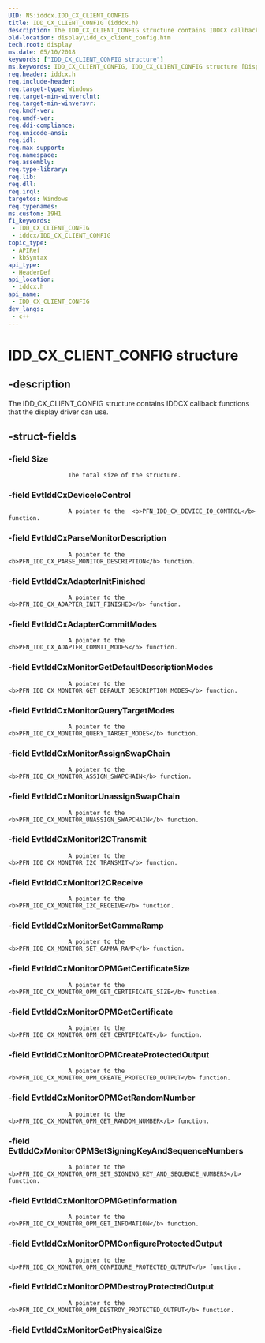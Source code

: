 ```yaml
---
UID: NS:iddcx.IDD_CX_CLIENT_CONFIG
title: IDD_CX_CLIENT_CONFIG (iddcx.h)
description: The IDD_CX_CLIENT_CONFIG structure contains IDDCX callback functions that the display driver can use.
old-location: display\idd_cx_client_config.htm
tech.root: display
ms.date: 05/10/2018
keywords: ["IDD_CX_CLIENT_CONFIG structure"]
ms.keywords: IDD_CX_CLIENT_CONFIG, IDD_CX_CLIENT_CONFIG structure [Display Devices], display.idd_cx_client_config, iddcx/IDD_CX_CLIENT_CONFIG
req.header: iddcx.h
req.include-header: 
req.target-type: Windows
req.target-min-winverclnt: 
req.target-min-winversvr: 
req.kmdf-ver: 
req.umdf-ver: 
req.ddi-compliance: 
req.unicode-ansi: 
req.idl: 
req.max-support: 
req.namespace: 
req.assembly: 
req.type-library: 
req.lib: 
req.dll: 
req.irql: 
targetos: Windows
req.typenames: 
ms.custom: 19H1
f1_keywords:
 - IDD_CX_CLIENT_CONFIG
 - iddcx/IDD_CX_CLIENT_CONFIG
topic_type:
 - APIRef
 - kbSyntax
api_type:
 - HeaderDef
api_location:
 - iddcx.h
api_name:
 - IDD_CX_CLIENT_CONFIG
dev_langs:
 - c++
---
```


# IDD_CX_CLIENT_CONFIG structure


## -description

The IDD_CX_CLIENT_CONFIG structure contains IDDCX callback functions that the display driver can use.

## -struct-fields

### -field Size

                     The total size of the structure.

### -field EvtIddCxDeviceIoControl

                     A pointer to the  <b>PFN_IDD_CX_DEVICE_IO_CONTROL</b> function.

### -field EvtIddCxParseMonitorDescription

                     A pointer to the  <b>PFN_IDD_CX_PARSE_MONITOR_DESCRIPTION</b> function.

### -field EvtIddCxAdapterInitFinished

                     A pointer to the  <b>PFN_IDD_CX_ADAPTER_INIT_FINISHED</b> function.

### -field EvtIddCxAdapterCommitModes

                     A pointer to the  <b>PFN_IDD_CX_ADAPTER_COMMIT_MODES</b> function.

### -field EvtIddCxMonitorGetDefaultDescriptionModes

                     A pointer to the  <b>PFN_IDD_CX_MONITOR_GET_DEFAULT_DESCRIPTION_MODES</b> function.

### -field EvtIddCxMonitorQueryTargetModes

                     A pointer to the  <b>PFN_IDD_CX_MONITOR_QUERY_TARGET_MODES</b> function.

### -field EvtIddCxMonitorAssignSwapChain

                     A pointer to the  <b>PFN_IDD_CX_MONITOR_ASSIGN_SWAPCHAIN</b> function.

### -field EvtIddCxMonitorUnassignSwapChain

                     A pointer to the  <b>PFN_IDD_CX_MONITOR_UNASSIGN_SWAPCHAIN</b> function.

### -field EvtIddCxMonitorI2CTransmit

                     A pointer to the  <b>PFN_IDD_CX_MONITOR_I2C_TRANSMIT</b> function.

### -field EvtIddCxMonitorI2CReceive

                     A pointer to the  <b>PFN_IDD_CX_MONITOR_I2C_RECEIVE</b> function.

### -field EvtIddCxMonitorSetGammaRamp

                     A pointer to the  <b>PFN_IDD_CX_MONITOR_SET_GAMMA_RAMP</b> function.

### -field EvtIddCxMonitorOPMGetCertificateSize

                     A pointer to the  <b>PFN_IDD_CX_MONITOR_OPM_GET_CERTIFICATE_SIZE</b> function.

### -field EvtIddCxMonitorOPMGetCertificate

                     A pointer to the  <b>PFN_IDD_CX_MONITOR_OPM_GET_CERTIFICATE</b> function.

### -field EvtIddCxMonitorOPMCreateProtectedOutput

                     A pointer to the  <b>PFN_IDD_CX_MONITOR_OPM_CREATE_PROTECTED_OUTPUT</b> function.

### -field EvtIddCxMonitorOPMGetRandomNumber

                     A pointer to the  <b>PFN_IDD_CX_MONITOR_OPM_GET_RANDOM_NUMBER</b> function.

### -field EvtIddCxMonitorOPMSetSigningKeyAndSequenceNumbers

                     A pointer to the  <b>PFN_IDD_CX_MONITOR_OPM_SET_SIGNING_KEY_AND_SEQUENCE_NUMBERS</b> function.

### -field EvtIddCxMonitorOPMGetInformation

                     A pointer to the  <b>PFN_IDD_CX_MONITOR_OPM_GET_INFOMATION</b> function.

### -field EvtIddCxMonitorOPMConfigureProtectedOutput

                     A pointer to the  <b>PFN_IDD_CX_MONITOR_OPM_CONFIGURE_PROTECTED_OUTPUT</b> function.

### -field EvtIddCxMonitorOPMDestroyProtectedOutput

                     A pointer to the  <b>PFN_IDD_CX_MONITOR_OPM_DESTROY_PROTECTED_OUTPUT</b> function.

### -field EvtIddCxMonitorGetPhysicalSize

